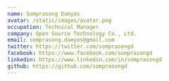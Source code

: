 ```yaml
---
name: Somprasong Damyos
avatar: /static/images/avatar.png
occupation: Technical Manager
company: Open Source Technology Co., Ltd.
email: somprasong.damyos@gmail.com
twitter: https://twitter.com/somprasongd
facebook: https://www.facebook.com/somprasongd
linkedin: https://www.linkedin.com/in/somprasongd
github: https://github.com/somprasongd
---
```

